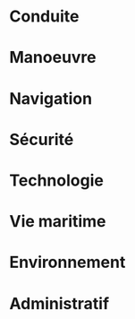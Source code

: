 ﻿---
niveaux: [Niveau-1]
tags: []
author: Teebo
prevision: true
semaine: stage 1 semaine à terre
planning:
    jour_01: &id001
      00_nom: Samedi
      01_matin:
      -
      02_aprèsmidi:
      -
      03_soir:
      -
      04_conduite:
      - 
      05_manoeuvre:
      - 
      06_navigation:
      -
      07_sécurité:
      -
      08_technologie:
      -
      09_viemaritime:
      -
      10_environnement:
      -
      11_administratif:
      -  
    jour_02: 
      <<: *id001
      00_nom: Dimanche
    jour_03: 
      <<: *id001
      00_nom: Lundi
    jour_04: 
      <<: *id001
      00_nom: Mardi
    jour_05: 
      <<: *id001
      00_nom: Mercredi
    jour_06:
      <<: *id001
      00_nom: Jeudi
    jour_07:
      <<: *id001
      00_nom: Vendredi
---
<!--more-->
# Conduite

# Manoeuvre

# Navigation

# Sécurité

# Technologie

# Vie maritime

# Environnement

# Administratif